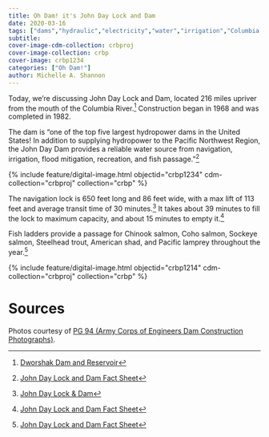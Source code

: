 ```yaml
---
title: Oh Dam! it's John Day Lock and Dam
date: 2020-03-16
tags: ["dams","hydraulic","electricity","water","irrigation","Columbia River","Columbia River Basin"]
subtitle: 
cover-image-cdm-collection: crbproj
cover-image-collection: crbp
cover-image: crbp1234
categories: ["Oh Dam!"]
author: Michelle A. Shannon
---
```


Today, we’re discussing John Day Lock and Dam, located 216 miles upriver from the mouth of the Columbia River.[^1] Construction began in 1968 and was completed in 1982.

The dam is “one of the top five largest hydropower dams
in the United States! In addition to supplying hydropower to the Pacific
Northwest Region, the John Day Dam provides a reliable water source from
navigation, irrigation, flood mitigation, recreation, and fish passage.”[^2]

{% include feature/digital-image.html objectid="crbp1234" cdm-collection="crbproj" collection="crbp" %}

The navigation lock is 650 feet long and 86 feet wide,
with a max lift of 113 feet and average transit time of 30 minutes.[^3]
It takes about 39 minutes to fill the lock to maximum capacity, and about 15
minutes to empty it.[^2]

Fish ladders provide a passage for Chinook salmon, Coho
salmon, Sockeye salmon, Steelhead trout, American shad, and Pacific lamprey
throughout the year.[^2]

{% include feature/digital-image.html objectid="crbp1214" cdm-collection="crbproj" collection="crbp" %}

# Sources

[^1]: [Dworshak Dam and Reservoir](https://www.nww.usace.army.mil/Locations/District-Locks-and-Dams/Dworshak-Dam-and-Reservoir/)

[^2]: [John Day Lock and Dam Fact Sheet](https://cdm16021.contentdm.oclc.org/utils/getfile/collection/p16021coll11/id/2893)

[^3]: [John Day Lock & Dam](https://www.nwp.usace.army.mil/John-Day/)

[^4]: [John Day Lock and Dam Fact Sheet](https://cdm16021.contentdm.oclc.org/utils/getfile/collection/p16021coll11/id/2893)

Photos courtesy of [PG 94 (Army Corps of Engineers Dam Construction Photographs)](https://archiveswest.orbiscascade.org/ark:/80444/xv165618/op=fstyle.aspx?t=k&amp;q=).
